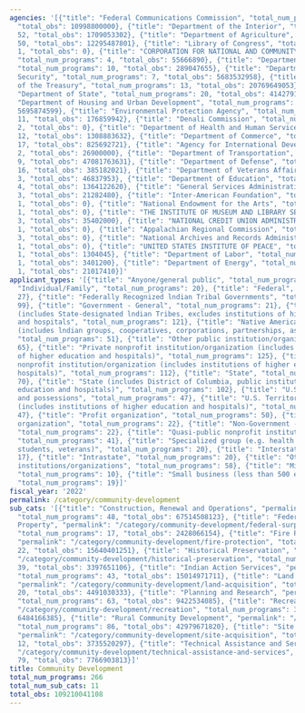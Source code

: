```yaml
---
agencies: '[{"title": "Federal Communications Commission", "total_num_programs": 3,
  "total_obs": 10998800000}, {"title": "Department of the Interior", "total_num_programs":
  52, "total_obs": 1709053302}, {"title": "Department of Agriculture", "total_num_programs":
  50, "total_obs": 12295487801}, {"title": "Library of Congress", "total_num_programs":
  1, "total_obs": 0}, {"title": "CORPORATION FOR NATIONAL AND COMMUNITY SERVICE",
  "total_num_programs": 4, "total_obs": 55666890}, {"title": "Department of Justice",
  "total_num_programs": 10, "total_obs": 289047655}, {"title": "Department of Homeland
  Security", "total_num_programs": 7, "total_obs": 5683532958}, {"title": "Department
  of the Treasury", "total_num_programs": 13, "total_obs": 20769649053}, {"title":
  "Department of State", "total_num_programs": 20, "total_obs": 414279193}, {"title":
  "Department of Housing and Urban Development", "total_num_programs": 14, "total_obs":
  5695874599}, {"title": "Environmental Protection Agency", "total_num_programs":
  11, "total_obs": 176859942}, {"title": "Denali Commission", "total_num_programs":
  2, "total_obs": 0}, {"title": "Department of Health and Human Services", "total_num_programs":
  12, "total_obs": 1308883632}, {"title": "Department of Commerce", "total_num_programs":
  17, "total_obs": 825692721}, {"title": "Agency for International Development", "total_num_programs":
  2, "total_obs": 26900000}, {"title": "Department of Transportation", "total_num_programs":
  9, "total_obs": 47081763631}, {"title": "Department of Defense", "total_num_programs":
  16, "total_obs": 385182021}, {"title": "Department of Veterans Affairs", "total_num_programs":
  3, "total_obs": 46837953}, {"title": "Department of Education", "total_num_programs":
  4, "total_obs": 1364122620}, {"title": "General Services Administration", "total_num_programs":
  3, "total_obs": 21282480}, {"title": "Inter-American Foundation", "total_num_programs":
  1, "total_obs": 0}, {"title": "National Endowment for the Arts", "total_num_programs":
  1, "total_obs": 0}, {"title": "THE INSTITUTE OF MUSEUM AND LIBRARY SERVICES", "total_num_programs":
  3, "total_obs": 35402000}, {"title": "NATIONAL CREDIT UNION ADMINISTRATION", "total_num_programs":
  1, "total_obs": 0}, {"title": "Appalachian Regional Commission", "total_num_programs":
  3, "total_obs": 0}, {"title": "National Archives and Records Administration", "total_num_programs":
  1, "total_obs": 0}, {"title": "UNITED STATES INSTITUTE OF PEACE", "total_num_programs":
  1, "total_obs": 1304045}, {"title": "Department of Labor", "total_num_programs":
  1, "total_obs": 3401200}, {"title": "Department of Energy", "total_num_programs":
  1, "total_obs": 21017410}]'
applicant_types: '[{"title": "Anyone/general public", "total_num_programs": 18}, {"title":
  "Individual/Family", "total_num_programs": 20}, {"title": "Federal", "total_num_programs":
  27}, {"title": "Federally Recognized lndian Tribal Governments", "total_num_programs":
  99}, {"title": "Government - General", "total_num_programs": 21}, {"title": "Local
  (includes State-designated lndian Tribes, excludes institutions of higher education
  and hospitals", "total_num_programs": 121}, {"title": "Native American Organizations
  (includes lndian groups, cooperatives, corporations, partnerships, associations)",
  "total_num_programs": 51}, {"title": "Other public institution/organization", "total_num_programs":
  65}, {"title": "Private nonprofit institution/organization (includes institutions
  of higher education and hospitals)", "total_num_programs": 125}, {"title": "Public
  nonprofit institution/organization (includes institutions of higher education and
  hospitals)", "total_num_programs": 112}, {"title": "State", "total_num_programs":
  70}, {"title": "State (includes District of Columbia, public institutions of higher
  education and hospitals)", "total_num_programs": 102}, {"title": "U.S. Territories
  and possessions", "total_num_programs": 47}, {"title": "U.S. Territories and possessions
  (includes institutions of higher education and hospitals)", "total_num_programs":
  47}, {"title": "Profit organization", "total_num_programs": 50}, {"title": "Sponsored
  organization", "total_num_programs": 22}, {"title": "Non-Government - General",
  "total_num_programs": 22}, {"title": "Quasi-public nonprofit institution/organization",
  "total_num_programs": 41}, {"title": "Specialized group (e.g. health professionals,
  students, veterans)", "total_num_programs": 20}, {"title": "Interstate", "total_num_programs":
  17}, {"title": "Intrastate", "total_num_programs": 20}, {"title": "Other private
  institutions/organizations", "total_num_programs": 58}, {"title": "Minority group",
  "total_num_programs": 10}, {"title": "Small business (less than 500 employees)",
  "total_num_programs": 19}]'
fiscal_year: '2022'
permalink: /category/community-development
sub_cats: '[{"title": "Construction, Renewal and Operations", "permalink": "/category/community-development/construction--renewal-and-operations",
  "total_num_programs": 48, "total_obs": 67514508123}, {"title": "Federal Surplus
  Property", "permalink": "/category/community-development/federal-surplus-property",
  "total_num_programs": 17, "total_obs": 2428066154}, {"title": "Fire Protection",
  "permalink": "/category/community-development/fire-protection", "total_num_programs":
  22, "total_obs": 15640401251}, {"title": "Historical Preservation", "permalink":
  "/category/community-development/historical-preservation", "total_num_programs":
  39, "total_obs": 3397651106}, {"title": "Indian Action Services", "permalink": "/category/community-development/indian-action-services",
  "total_num_programs": 43, "total_obs": 15014971711}, {"title": "Land Acquisition",
  "permalink": "/category/community-development/land-acquisition", "total_num_programs":
  20, "total_obs": 4491030333}, {"title": "Planning and Research", "permalink": "/category/community-development/planning-and-research",
  "total_num_programs": 63, "total_obs": 9422534085}, {"title": "Recreation", "permalink":
  "/category/community-development/recreation", "total_num_programs": 33, "total_obs":
  6484166385}, {"title": "Rural Community Development", "permalink": "/category/community-development/rural-community-development",
  "total_num_programs": 86, "total_obs": 42979671820}, {"title": "Site Acquisition",
  "permalink": "/category/community-development/site-acquisition", "total_num_programs":
  12, "total_obs": 3735520297}, {"title": "Technical Assistance and Services", "permalink":
  "/category/community-development/technical-assistance-and-services", "total_num_programs":
  79, "total_obs": 7766903813}]'
title: Community Development
total_num_programs: 266
total_num_sub_cats: 11
total_obs: 109210041108
---
```

